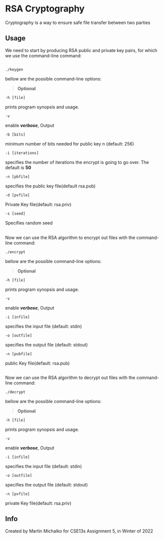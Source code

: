 # RSA Cryptography

Cryptography is a way to ensure safe file transfer between two parties

## Usage

We need to start by producing RSA public and private key pairs, for which we use the command-line command: 

##
`./keygen`

bellow are the possible command-line options:

> **Optional**

`-h [file]`

prints program synopsis and usage.

`-v`

enable ***verbose***, Output

`-b [bits]`

minimum number of bits needed for public key n (default: 256)

`-i [iterations]`
 
specifies the number of iterations the encrypt is going to go over. The default is **50**

`-n [pbfile]`

specifies the public key file(default rsa.pub)

`-d [pvfile]`

 Private Key file(default: rsa.priv)

`-s [seed]`

Specifies random seed

##

Now we can use the RSA algorithm to encrypt out files with the command-line command: 

`./encrypt`

bellow are the possible command-line options:

> **Optional**

`-h [file]`

prints program synopsis and usage.

`-v`

enable ***verbose***, Output

`-i [infile]`
 
specifies the input file (default: stdin)

`-o [outfile]`

specifies the output file (default: stdout)

`-n [pubfile]`

 public Key file(default: rsa.pub)


##

Now we can use the RSA algorithm to decrypt out files with the command-line command: 

`./decrypt`

bellow are the possible command-line options:

> **Optional**

`-h [file]`

prints program synopsis and usage.

`-v`

enable ***verbose***, Output

`-i [infile]`
 
specifies the input file (default: stdin)

`-o [outfile]`

specifies the output file (default: stdout)

`-n [pvfile]`

 private Key file(default: rsa.priv)


## Info

Created by Martin Michalko for CSE13s Assignment 5, in Winter of 2022
